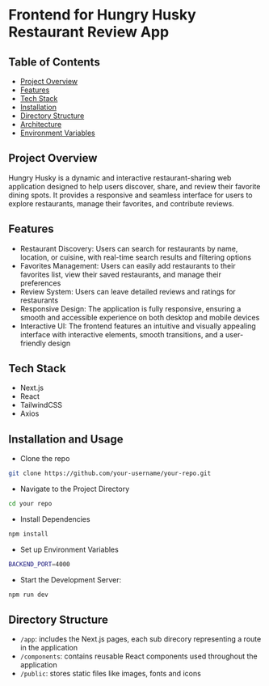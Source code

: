 # Frontend for Hungry Husky Restaurant Review App



## Table of Contents
- [Project Overview](#project-overview)
- [Features](#features)
- [Tech Stack](#api-endpoints)
- [Installation](#installation)
- [Directory Structure](#directory-structure)
- [Architecture](#architecture)
- [Environment Variables](#environment-variables)

## Project Overview

Hungry Husky is a dynamic and interactive restaurant-sharing web application designed to help users discover, share, and review their favorite dining spots. It provides a responsive and seamless interface for users to explore restaurants, manage their favorites, and contribute reviews.

## Features

- Restaurant Discovery: Users can search for restaurants by name, location, or cuisine, with real-time search results and filtering options
- Favorites Management: Users can easily add restaurants to their favorites list, view their saved restaurants, and manage their preferences
- Review System: Users can leave detailed reviews and ratings for restaurants
- Responsive Design: The application is fully responsive, ensuring a smooth and accessible experience on both desktop and mobile devices
- Interactive UI: The frontend features an intuitive and visually appealing interface with interactive elements, smooth transitions, and a user-friendly design

## Tech Stack
- Next.js
- React
- TailwindCSS
- Axios

## Installation and Usage
- Clone the repo
```sh
git clone https://github.com/your-username/your-repo.git
```

- Navigate to the Project Directory
```sh
cd your repo
```

- Install Dependencies
```sh
npm install
```

- Set up Environment Variables
```sh
BACKEND_PORT=4000
```

- Start the Development Server:
```sh
npm run dev
```

## Directory Structure
- `/app`: includes the Next.js pages, each sub direcory representing a route in the application
- `/components`: contains reusable React components used throughout the application
- `/public`: stores static files like images, fonts and icons


